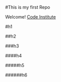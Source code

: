 #This is my first Repo

Welcome! [Code Institute](https://codeinstitute.net)

#h1

##h2

###h3

####h4

#####h5

######h6
